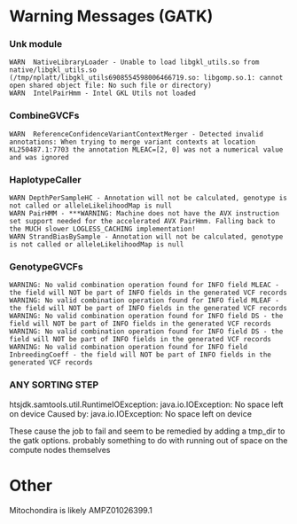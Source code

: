 Warning Messages (GATK)
================================================================================

### Unk module
    WARN  NativeLibraryLoader - Unable to load libgkl_utils.so from native/libgkl_utils.so (/tmp/nplatt/libgkl_utils6908554598006466719.so: libgomp.so.1: cannot open shared object file: No such file or directory)
    WARN  IntelPairHmm - Intel GKL Utils not loaded

### CombineGVCFs
    WARN  ReferenceConfidenceVariantContextMerger - Detected invalid annotations: When trying to merge variant contexts at location KL250487.1:7703 the annotation MLEAC=[2, 0] was not a numerical value and was ignored

### HaplotypeCaller
    WARN DepthPerSampleHC - Annotation will not be calculated, genotype is not called or alleleLikelihoodMap is null
    WARN PairHMM - ***WARNING: Machine does not have the AVX instruction set support needed for the accelerated AVX PairHmm. Falling back to the MUCH slower LOGLESS_CACHING implementation!
    WARN StrandBiasBySample - Annotation will not be calculated, genotype is not called or alleleLikelihoodMap is null

### GenotypeGVCFs
    WARNING: No valid combination operation found for INFO field MLEAC - the field will NOT be part of INFO fields in the generated VCF records
    WARNING: No valid combination operation found for INFO field MLEAF - the field will NOT be part of INFO fields in the generated VCF records
    WARNING: No valid combination operation found for INFO field DS - the field will NOT be part of INFO fields in the generated VCF records
    WARNING: No valid combination operation found for INFO field DS - the field will NOT be part of INFO fields in the generated VCF records
    WARNING: No valid combination operation found for INFO field InbreedingCoeff - the field will NOT be part of INFO fields in the generated VCF records

### ANY SORTING STEP
htsjdk.samtools.util.RuntimeIOException: java.io.IOException: No space left on device
Caused by: java.io.IOException: No space left on device

These cause the job to fail and seem to be remedied by adding a tmp_dir to the gatk options.  probably something to do with running out of space on the compute nodes themselves


Other
==========
Mitochondira is likely AMPZ01026399.1
